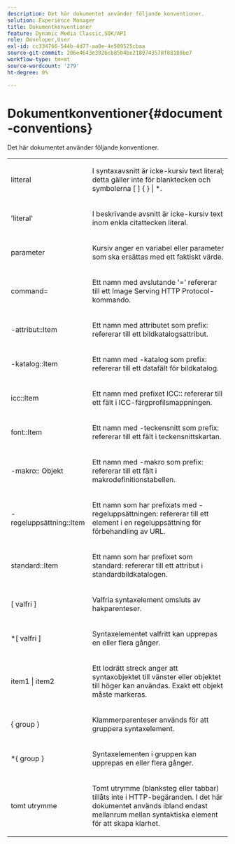 ```yaml
---
description: Det här dokumentet använder följande konventioner.
solution: Experience Manager
title: Dokumentkonventioner
feature: Dynamic Media Classic,SDK/API
role: Developer,User
exl-id: cc334766-544b-4d77-aa0e-4e509525cbaa
source-git-commit: 206e4643e3926cb85b4be2189743578f88180be7
workflow-type: tm+mt
source-wordcount: '279'
ht-degree: 0%

---
```


# Dokumentkonventioner{#document-conventions}

Det här dokumentet använder följande konventioner.

<table id="simpletable_8C9DB0DA5F2B4C068794415602B768CB"> 
 <tr class="strow"> 
  <td class="stentry"> <p>litteral </p> </td> 
  <td class="stentry"> <p>I syntaxavsnitt är icke-kursiv text literal; detta gäller inte för blanktecken och symbolerna [ ] { } | *. </p> </td> 
 </tr> 
 <tr class="strow"> 
  <td class="stentry"> <p>'literal' </p> </td> 
  <td class="stentry"> <p>I beskrivande avsnitt är icke-kursiv text inom enkla citattecken literal. </p> </td> 
 </tr> 
 <tr class="strow"> 
  <td class="stentry"> <p> <span class="varname"> parameter </span> </p> </td> 
  <td class="stentry"> <p>Kursiv anger en variabel eller parameter som ska ersättas med ett faktiskt värde. </p> </td> 
 </tr> 
 <tr class="strow"> 
  <td class="stentry"> <p> <span class="codeph"> command= </span> </p> </td> 
  <td class="stentry"> <p>Ett namn med avslutande '=' refererar till ett Image Serving HTTP Protocol-kommando. </p> </td> 
 </tr> 
 <tr class="strow"> 
  <td class="stentry"> <p> <span class="codeph">-attribut::Item </span> </p> </td> 
  <td class="stentry"> <p>Ett namn med attributet <span class="codeph"> som prefix: </span> refererar till ett bildkatalogsattribut. </p> </td> 
 </tr> 
 <tr class="strow"> 
  <td class="stentry"> <p> <span class="codeph">-katalog::Item </span> </p> </td> 
  <td class="stentry"> <p>Ett namn med <span class="codeph">-katalog som prefix: </span> refererar till ett datafält för bildkatalog. </p> </td> 
 </tr> 
 <tr class="strow"> 
  <td class="stentry"> <p> <span class="codeph"> icc::Item </span> </p> </td> 
  <td class="stentry"> <p>Ett namn med prefixet <span class="codeph"> ICC:: </span> refererar till ett fält i ICC-färgprofilsmappningen. </p> </td> 
 </tr> 
 <tr class="strow"> 
  <td class="stentry"> <p> <span class="codeph"> font::Item </span> </p> </td> 
  <td class="stentry"> <p>Ett namn med <span class="codeph">-teckensnitt som prefix: </span> refererar till ett fält i teckensnittskartan. </p> </td> 
 </tr> 
 <tr class="strow"> 
  <td class="stentry"> <p> <span class="codeph">-makro:: Objekt </span> </p> </td> 
  <td class="stentry"> <p>Ett namn med <span class="codeph">-makro som prefix: </span> refererar till ett fält i makrodefinitionstabellen. </p> </td> 
 </tr> 
 <tr class="strow"> 
  <td class="stentry"> <p> <span class="codeph">-regeluppsättning::Item </span> </p> </td> 
  <td class="stentry"> <p>Ett namn som har prefixats med <span class="codeph">-regeluppsättningen: </span> refererar till ett element i en regeluppsättning för förbehandling av URL. </p> </td> 
 </tr> 
 <tr class="strow"> 
  <td class="stentry"> <p> <span class="codeph"> standard::Item </span> </p> </td> 
  <td class="stentry"> <p>Ett namn som har prefixet <span class="codeph"> som standard: </span> refererar till ett attribut i standardbildkatalogen. </p> </td> 
 </tr> 
 <tr class="strow"> 
  <td class="stentry"> <p> <span class="codeph"> [ <span class="varname"> valfri </span>] </span> </p> </td> 
  <td class="stentry"> <p>Valfria syntaxelement omsluts av hakparenteser. </p> </td> 
 </tr> 
 <tr class="strow"> 
  <td class="stentry"> <p> <span class="codeph"> *[ <span class="varname"> valfri </span>] </span> </p> </td> 
  <td class="stentry"> <p>Syntaxelementet <span class="varname"> valfritt </span> kan upprepas en eller flera gånger. </p> </td> 
 </tr> 
 <tr class="strow"> 
  <td class="stentry"> <p> <span class="codeph"> <span class="varname"> item1 </span>| <span class="varname"> item2 </span> </span> </p> </td> 
  <td class="stentry"> <p>Ett lodrätt streck anger att syntaxobjektet till vänster eller objektet till höger kan användas. Exakt ett objekt måste markeras. </p> </td> 
 </tr> 
 <tr class="strow"> 
  <td class="stentry"> <p> <span class="codeph"> { <span class="varname"> group </span>} </span> </p> </td> 
  <td class="stentry"> <p>Klammerparenteser används för att gruppera syntaxelement. </p> </td> 
 </tr> 
 <tr class="strow"> 
  <td class="stentry"> <p> <span class="codeph"> *{ <span class="varname"> group </span>} </span> </p> </td> 
  <td class="stentry"> <p>Syntaxelementen i gruppen kan upprepas en eller flera gånger. </p> </td> 
 </tr> 
 <tr class="strow"> 
  <td class="stentry"> <p>tomt utrymme </p> </td> 
  <td class="stentry"> <p>Tomt utrymme (blanksteg eller tabbar) tillåts inte i HTTP-begäranden. I det här dokumentet används ibland endast mellanrum mellan syntaktiska element för att skapa klarhet. </p> </td> 
 </tr> 
</table>
